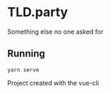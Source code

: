 # TLD.party

Something else no one asked for

## Running

```
yarn serve
```

Project created with the vue-cli
